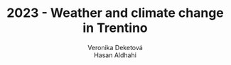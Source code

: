 ---
schema: default
title: 2023 - Weather and climate change in Trentino
organization: KnowDive
notes: >-
  This project was developed by Veronika Deketová and Hasan Aldhahi for the
  Knowledge Graph Engineering course of the master’s degree in Computer Science
  at the University of Trento.
resources:
  - name: KGE - Weather and climate change in Trentino
    url: 'https://deketver.github.io/Trentino_weather_climate_change/'
    format: html
license: 'http://www.opendefinition.org/licenses/odc-by'
category:
  -   Environment
maintainer: Simone Bocca
maintainer_email: simone.bocca@unitn.it
author: Veronika Deketová <br> Hasan Aldhahi
author_email: everonika.deketova@studenti.unitn.it <br> hasan.aldhahi@studenti.unitn.it
tags: 'kge,weather,climate,trentino'
pub_date: 14/03/2024
latitude_map: 46.07
longitude_map: 11.13
---